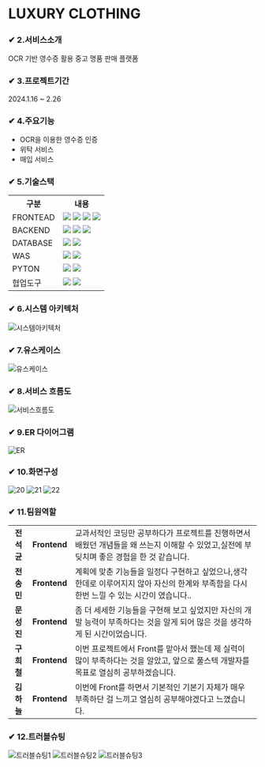 # LUXURY CLOTHING

### ✔ 2.서비스소개 
OCR 기반 영수증 활용 중고 명품 판매 플랫폼

### ✔ 3.프로젝트기간
2024.1.16 ~ 2.26

### ✔ 4.주요기능
- OCR을 이용한 영수증 인증
- 위탁 서비스
- 매입 서비스

### ✔ 5.기술스택
<table>
    <tr>
        <th>구분</th>
        <th>내용</th>
    </tr>
     <tr>
        <td>FRONTEAD</td>
        <td>
             <img src="https://img.shields.io/badge/HTML-E34F26?style=for-the-badge&logo=HTML5&logoColor=white"/>
            <img src="https://img.shields.io/badge/CSS-1572B6?style=for-the-badge&logo=CSS3&logoColor=white"/>
            <img src="https://img.shields.io/badge/JS-F7DF1E?style=for-the-badge&logo=JS&logoColor=white"/>
            <img src="https://img.shields.io/badge/jquery-2C2255?style=for-the-badge&logo=jquery&logoColor=white"/>
        </td>
    </tr>
     <tr>
        <td>BACKEND</td>
        <td>
        <img src="https://img.shields.io/badge/Java-007396?style=for-the-badge&logo=java&logoColor=white"/>
            <img src="https://img.shields.io/badge/BootStrap-7952B3?style=for-the-badge&logo=BootStrap&logoColor=white"/>
            <img src="https://img.shields.io/badge/KakaoMap-FFCD00?style=for-the-badge&logo=Kakao&logoColor=white"/>
        </td>
    </tr>
     <tr>
        <td>DATABASE</td>
        <td>
           <img src="https://img.shields.io/badge/Oracle 11g-F80000?style=for-the-badge&logo=Oracle&logoColor=white"/> 
            <img src="https://img.shields.io/badge/KakaoMap-FFCD00?style=for-the-badge&logo=Kakao&logoColor=white"/>
        </td>
    </tr>
     <tr>
        <td>WAS</td>
        <td>
            <img src="https://img.shields.io/badge/BootStrap-7952B3?style=for-the-badge&logo=BootStrap&logoColor=white"/>
            <img src="https://img.shields.io/badge/KakaoMap-FFCD00?style=for-the-badge&logo=Kakao&logoColor=white"/>
        </td>
    </tr>
     <tr>
        <td>PYTON</td>
        <td>
            <img src="https://img.shields.io/badge/BootStrap-7952B3?style=for-the-badge&logo=BootStrap&logoColor=white"/>
            <img src="https://img.shields.io/badge/KakaoMap-FFCD00?style=for-the-badge&logo=Kakao&logoColor=white"/>
        </td>
    </tr>
    <tr>
        <td>협업도구</td>
        <td>
            <img src="https://img.shields.io/badge/Git-F05032?style=for-the-badge&logo=Git&logoColor=white"/> 
            <img src="https://img.shields.io/badge/GitHub-181717?style=for-the-badge&logo=GitHub&logoColor=white"/>
        </td>
    </tr>
</table>


### ✔ 6.시스템 아키텍처
![시스템아키텍처](https://github.com/2024-SMHRD-IS-CLOUD-2/LuxuryClothing/assets/158141404/5fd6d43d-4c7d-4530-946c-d0b718e3025e)


### ✔ 7.유스케이스
![유스케이스](https://github.com/2024-SMHRD-IS-CLOUD-2/LuxuryClothing/assets/158141404/ed0d9f4e-a9e7-418b-863f-dacabc849bf4)


### ✔ 8.서비스 흐름도
![서비스흐름도](https://github.com/2024-SMHRD-IS-CLOUD-2/LuxuryClothing/assets/158141404/daa73d91-413b-43e8-9c93-1a1fa77dc5f3)


### ✔ 9.ER 다이어그램
![ER](https://github.com/2024-SMHRD-IS-CLOUD-2/LuxuryClothing/assets/158141404/68eebc96-0b88-4fc5-b248-1a8b19f6e3c9)


### ✔ 10.화면구성
![20](https://github.com/2024-SMHRD-IS-CLOUD-2/LuxuryClothing/assets/158141404/c8cd5041-44b8-43cf-a81c-755c3250d0a2)
![21](https://github.com/2024-SMHRD-IS-CLOUD-2/LuxuryClothing/assets/158141404/64a8e335-b754-4a01-a346-7bb2faf57e07)
![22](https://github.com/2024-SMHRD-IS-CLOUD-2/LuxuryClothing/assets/158141404/235e621b-4b24-470d-afe1-ba91ec07bd3f)

### ✔ 11.팀원역할
<table>
    <tr>
    <td align="center"><strong>전석균</strong></td>
    <td align="center"><b>Frontend</b></td>
        <td>교과서적인 코딩만 공부하다가 프로젝트를 진행하면서 배웠던 개념들을 왜 쓰는지 이해할 수 있었고,실전에 부딪치며 좋은 경험을 한 것 같습니다.</td>
    </tr>
<tr>
    <td align="center"><strong>전송민</strong></td>
    <td align="center"><b>Frontend</b></td>
        <td>계획에 맞춘 기능들을 일정다 구현하고 싶었으나,생각한데로 이루어지지 않아 자신의 한계와 부족함을 다시 한번 느낄 수 있는 시간이 였습니다..</td>
    </tr>
    <tr>
    <td align="center"><strong>문성진</strong></td>
    <td align="center"><b>Frontend</b></td>
        <td>좀 더 세세한 기능들을 구현해 보고 싶었지만 자신의 개발 능력이 부족하다는 것을 알게 되어 많은 것을 생각하게 된 시간이었습니다.</td>
    </tr>
    <tr>
    <td align="center"><strong>구희철</strong></td>
    <td align="center"><b>Frontend</b></td>
        <td>이번 프로젝트에서 Front를 맡아서 했는데 제 실력이 많이 부족하다는 것을 알았고, 앞으로 풀스텍 개발자를 목표로 열심히 공부하겠습니다.</td>
    </tr>
    <tr>
    <td align="center"><strong>김하늘</strong></td>
    <td align="center"><b>Frontend</b></td>
        <td>이번에 Front를 하면서 기본적인 기본기 자체가 매우 부족하단 걸 느끼고 열심히 공부해야겠다고 느꼈습니다.</td>
    </tr>
   </table>

### ✔ 12.트러블슈팅
![트러블슈팅1](https://github.com/2024-SMHRD-IS-CLOUD-2/LuxuryClothing/assets/158141404/4d4fa080-34a2-455b-acb7-fc2fcfb91772)
![트러블슈팅2](https://github.com/2024-SMHRD-IS-CLOUD-2/LuxuryClothing/assets/158141404/c94544c4-92c2-4422-85a3-d9bd473da49a)
![트러블슈팅3](https://github.com/2024-SMHRD-IS-CLOUD-2/LuxuryClothing/assets/158141404/1e0d780b-fef5-4975-8207-14a3ec5f521e)

